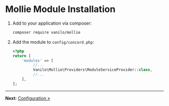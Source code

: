 # Mollie Module Installation

1. Add to your application via composer:
    ```bash
    composer require vanilo/mollie 
    ```
2. Add the module to `config/concord.php`:
    ```php
    <?php
    return [
        'modules' => [
             //...
             Vanilo\Mollie\Providers\ModuleServiceProvider::class,
             //...
        ],
    ]; 
    ```

---

**Next**: [Configuration &raquo;](configuration.md)
